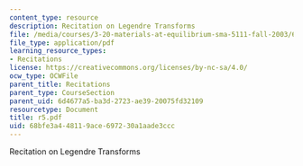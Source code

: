 ```yaml
---
content_type: resource
description: Recitation on Legendre Transforms
file: /media/courses/3-20-materials-at-equilibrium-sma-5111-fall-2003/68bfe3a448119ace697230a1aade3ccc_r5.pdf
file_type: application/pdf
learning_resource_types:
- Recitations
license: https://creativecommons.org/licenses/by-nc-sa/4.0/
ocw_type: OCWFile
parent_title: Recitations
parent_type: CourseSection
parent_uid: 6d4677a5-ba3d-2723-ae39-20075fd32109
resourcetype: Document
title: r5.pdf
uid: 68bfe3a4-4811-9ace-6972-30a1aade3ccc
---
```

Recitation on Legendre Transforms